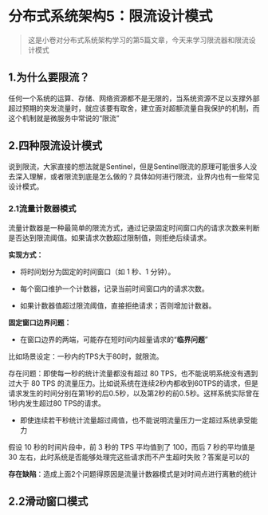 # 分布式系统架构5：限流设计模式

> 这是小卷对分布式系统架构学习的第5篇文章，今天来学习限流器和限流设计模式

## 1.为什么要限流？

任何一个系统的运算、存储、网络资源都不是无限的，当系统资源不足以支撑外部超过预期的突发流量时，就应该要有取舍，建立面对超额流量自我保护的机制，而这个机制就是微服务中常说的“限流”

## 2.四种限流设计模式

说到限流，大家直接的想法就是Sentinel，但是Sentinel限流的原理可能很多人没去深入理解，或者限流到底是怎么做的？具体如何进行限流，业界内也有一些常见设计模式。

### 2.1流量计数器模式

流量计数器是一种最简单的限流方式，通过记录固定时间窗口内的请求次数来判断是否达到限流阈值。如果请求次数超过限制值，则拒绝后续请求。

**实现方式：**

* 将时间划分为固定的时间窗口（如 1 秒、1 分钟）。

* 每个窗口维护一个计数器，记录当前时间窗口内的请求次数。

* 如果计数器值超过限流阈值，直接拒绝请求；否则增加计数器。

**固定窗口边界问题：**

* 在窗口边界的两端，可能存在短时间内超量请求的“**临界问题**”

比如场景设定：一秒内的TPS大于80时，就限流。

存在问题：即使每一秒的统计流量都没有超过 80 TPS，也不能说明系统没有遇到过大于 80 TPS 的流量压力。比如说系统在连续2秒内都收到60TPS的请求，但是请求发生的时间分别在第1秒的后0.5秒，以及第2秒的前0.5秒。这样系统实际曾在1秒内发生超过80 TPS的请求。

* 即使连续若干秒统计流量超过阈值，也不能说明流量压力一定超过系统承受能力

假设 10 秒的时间片段中，前 3 秒的 TPS 平均值到了 100，而后 7 秒的平均值是 30 左右，此时系统是否能够处理完这些请求而不产生超时失败？答案是可以的

**存在缺陷**：造成上面2个问题得原因是流量计数器模式是对时间点进行离散的统计

## 2.2滑动窗口模式

